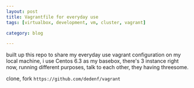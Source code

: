 ```yaml
---
layout: post
title: Vagrantfile for everyday use
tags: [virtualbox, development, vm, cluster, vagrant]

category: blog

---
```


built up this repo to share my everyday use vagrant configuration on my local machine, i use Centos 6.3 as my basebox, there's 3 instance right now, running different purposes, talk to each other, they having threesome.

clone, fork `https://github.com/dedenf/vagrant`
